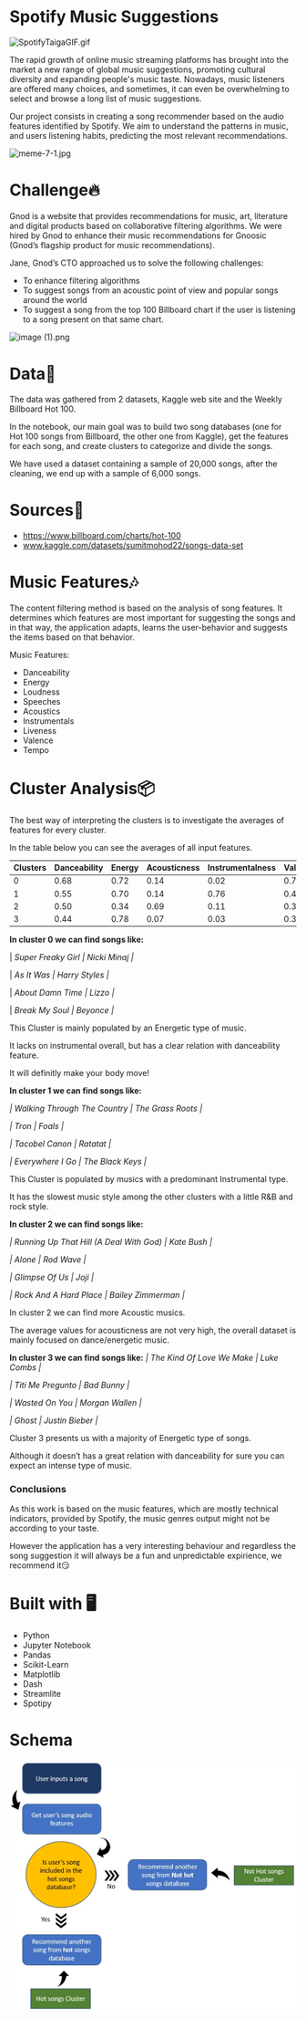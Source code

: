 # Spotify Music Suggestions

![SpotifyTaigaGIF.gif](Spotify%20Music%20Suggestions%204f33f06b37f240ada47329a6a621a240/SpotifyTaigaGIF.gif)

The rapid growth of online music streaming platforms has brought into the market a new range of global music suggestions, promoting cultural diversity and expanding people's music taste. Nowadays, music listeners are offered many choices, and sometimes, it can even be overwhelming to select and browse a long list of music suggestions.

Our project consists in creating a song recommender based on the audio features identified by Spotify. We aim to understand the patterns in music, and users listening habits, predicting the most relevant recommendations.

![meme-7-1.jpg](Spotify%20Music%20Suggestions%204f33f06b37f240ada47329a6a621a240/meme-7-1.jpg)

# **Challenge🔥**

Gnod is a website that provides recommendations for music, art, literature and digital products based on collaborative filtering algorithms. 
We were hired by Gnod to enhance their music recommendations for Gnoosic (Gnod’s flagship product for music recommendations).

Jane, Gnod’s CTO approached us to solve the following challenges:

- To enhance filtering algorithms
- To suggest songs from an acoustic point of view and popular songs around the world
- To suggest a song from the top 100 Billboard chart if the user is listening to a song present on that same chart.

![image (1).png](Spotify%20Music%20Suggestions%204f33f06b37f240ada47329a6a621a240/image_(1).png)

# **Data📄**

The data was gathered from 2 datasets, Kaggle web site and the Weekly Billboard Hot 100. 

In the notebook, our main goal was to build two song databases (one for Hot 100 songs from Billboard, the other one from Kaggle), get the features for each song, and create clusters to categorize and divide the songs.

We have used a dataset containing a sample of 20,000 songs, after the cleaning, we end up with a sample of 6,000 songs.

# **Sources🧭**

- https://www.billboard.com/charts/hot-100
- www.kaggle.com/datasets/sumitmohod22/songs-data-set

# **Music Features🎶**

The content filtering method is based on the analysis of song features. It determines which features are most important for suggesting the songs and in that way, the application adapts, learns the user-behavior and suggests the items based on that behavior.

Music Features:

- Danceability
- Energy
- Loudness
- Speeches
- Acoustics
- Instrumentals
- Liveness
- Valence
- Tempo

# **Cluster Analysis📦**

The best way of interpreting the clusters is to investigate the averages of features for every cluster.

In the table below you can see the averages of all input features.

| Clusters | Danceability | Energy | Acousticness | Instrumentalness | Valence |
| --- | --- | --- | --- | --- | --- |
| 0 | 0.68 | 0.72 | 0.14 | 0.02 | 0.72 |
| 1 | 0.55 | 0.70 | 0.14 | 0.76 | 0.44 |
| 2 | 0.50 | 0.34 | 0.69 | 0.11 | 0.33 |
| 3 | 0.44 | 0.78 | 0.07 | 0.03 | 0.38 |

**In cluster 0 we can find songs like:**

| *Super Freaky Girl  | Nicki Minaj |*

| *As It Was | Harry Styles |*

| *About Damn Time | Lizzo |*

| *Break My Soul | Beyonce |*

This Cluster is mainly populated by an Energetic type of music.

It lacks on instrumental overall, but has a clear relation with danceability feature.

It will definitly make your body move! 

**In cluster 1 we can find songs like:**

*| Walking Through The Country | The Grass Roots |*

*| Tron | Foals |*

*| Tacobel Canon | Ratatat |*

*| Everywhere I Go | The Black Keys |*

This Cluster is populated by musics with a predominant Instrumental type.

It has the slowest music style among the other clusters with a little R&B and rock style.

**In cluster 2 we can find songs like:**

*| Running Up That Hill (A Deal With God) | Kate Bush |*

*| Alone | Rod Wave |*

*| Glimpse Of Us | Joji |*

*| Rock And A Hard Place | Bailey Zimmerman |*

In cluster 2 we can find more Acoustic musics.

The average values for acousticness are not very high, the overall dataset is mainly focused on dance/energetic music.

**In cluster 3 we can find songs like:**
*| The Kind Of Love We Make | Luke Combs |*

*| Titi Me Pregunto | Bad Bunny |*

*| Wasted On You | Morgan Wallen |*

*| Ghost | Justin Bieber |*

Cluster 3 presents us with a majority of Energetic type of songs.

Although it doesn’t has a great relation with danceability for sure you can expect an intense type of music.

### Conclusions

As this work is based on the music features, which are mostly technical indicators, provided by Spotify, the music genres output might not be according to your taste.

However the application has a very interesting behaviour and regardless the song suggestion it will always be a fun and unpredictable expirience, we recommend it😏

# **Built with 🖥️**

- Python
- Jupyter Notebook
- Pandas
- Scikit-Learn
- Matplotlib
- Dash
- Streamlite
- Spotipy

# ****Schema****

![Schema.jpg](https://github.com/JCabral88/Spotify_Music_Suggestions/blob/main/images/Schema.jpg?raw=true)
